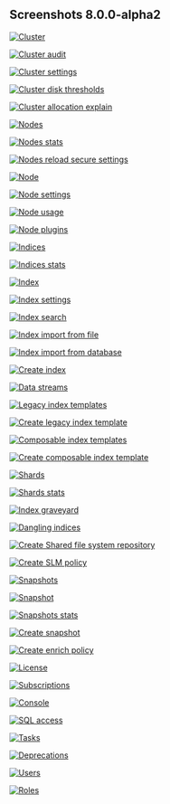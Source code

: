 ## Screenshots 8.0.0-alpha2

[![Cluster](https://raw.githubusercontent.com/stephanediondev/elasticsearch-admin/main/screenshots/8/resized/resized-cluster.png)](https://raw.githubusercontent.com/stephanediondev/elasticsearch-admin/main/screenshots/8/original/original-cluster.png)

[![Cluster audit](https://raw.githubusercontent.com/stephanediondev/elasticsearch-admin/main/screenshots/8/resized/resized-cluster-audit.png)](https://raw.githubusercontent.com/stephanediondev/elasticsearch-admin/main/screenshots/8/original/original-cluster-audit.png)

[![Cluster settings](https://raw.githubusercontent.com/stephanediondev/elasticsearch-admin/main/screenshots/8/resized/resized-cluster-settings.png)](https://raw.githubusercontent.com/stephanediondev/elasticsearch-admin/main/screenshots/8/original/original-cluster-settings.png)

[![Cluster disk thresholds](https://raw.githubusercontent.com/stephanediondev/elasticsearch-admin/main/screenshots/8/resized/resized-disk-thresholds.png)](https://raw.githubusercontent.com/stephanediondev/elasticsearch-admin/main/screenshots/8/original/original-disk-thresholds.png)

[![Cluster allocation explain](https://raw.githubusercontent.com/stephanediondev/elasticsearch-admin/main/screenshots/8/resized/resized-cluster-allocation-explain.png)](https://raw.githubusercontent.com/stephanediondev/elasticsearch-admin/main/screenshots/8/original/original-cluster-allocation-explain.png)

[![Nodes](https://raw.githubusercontent.com/stephanediondev/elasticsearch-admin/main/screenshots/8/resized/resized-nodes.png)](https://raw.githubusercontent.com/stephanediondev/elasticsearch-admin/main/screenshots/8/original/original-nodes.png)

[![Nodes stats](https://raw.githubusercontent.com/stephanediondev/elasticsearch-admin/main/screenshots/8/resized/resized-nodes-stats.png)](https://raw.githubusercontent.com/stephanediondev/elasticsearch-admin/main/screenshots/8/original/original-nodes-stats.png)

[![Nodes reload secure settings](https://raw.githubusercontent.com/stephanediondev/elasticsearch-admin/main/screenshots/8/resized/resized-nodes-reload-secure-settings.png)](https://raw.githubusercontent.com/stephanediondev/elasticsearch-admin/main/screenshots/8/original/original-nodes-reload-secure-settings.png)

[![Node](https://raw.githubusercontent.com/stephanediondev/elasticsearch-admin/main/screenshots/8/resized/resized-node.png)](https://raw.githubusercontent.com/stephanediondev/elasticsearch-admin/main/screenshots/8/original/original-node.png)

[![Node settings](https://raw.githubusercontent.com/stephanediondev/elasticsearch-admin/main/screenshots/8/resized/resized-node-settings.png)](https://raw.githubusercontent.com/stephanediondev/elasticsearch-admin/main/screenshots/8/original/original-node-settings.png)

[![Node usage](https://raw.githubusercontent.com/stephanediondev/elasticsearch-admin/main/screenshots/8/resized/resized-node-usage.png)](https://raw.githubusercontent.com/stephanediondev/elasticsearch-admin/main/screenshots/8/original/original-node-usage.png)

[![Node plugins](https://raw.githubusercontent.com/stephanediondev/elasticsearch-admin/main/screenshots/8/resized/resized-node-plugins.png)](https://raw.githubusercontent.com/stephanediondev/elasticsearch-admin/main/screenshots/8/original/original-node-plugins.png)

[![Indices](https://raw.githubusercontent.com/stephanediondev/elasticsearch-admin/main/screenshots/8/resized/resized-indices.png)](https://raw.githubusercontent.com/stephanediondev/elasticsearch-admin/main/screenshots/8/original/original-indices.png)

[![Indices stats](https://raw.githubusercontent.com/stephanediondev/elasticsearch-admin/main/screenshots/8/resized/resized-indices-stats.png)](https://raw.githubusercontent.com/stephanediondev/elasticsearch-admin/main/screenshots/8/original/original-indices-stats.png)

[![Index](https://raw.githubusercontent.com/stephanediondev/elasticsearch-admin/main/screenshots/8/resized/resized-index.png)](https://raw.githubusercontent.com/stephanediondev/elasticsearch-admin/main/screenshots/8/original/original-index.png)

[![Index settings](https://raw.githubusercontent.com/stephanediondev/elasticsearch-admin/main/screenshots/8/resized/resized-index-settings.png)](https://raw.githubusercontent.com/stephanediondev/elasticsearch-admin/main/screenshots/8/original/original-index-settings.png)

[![Index search](https://raw.githubusercontent.com/stephanediondev/elasticsearch-admin/main/screenshots/8/resized/resized-index-search.png)](https://raw.githubusercontent.com/stephanediondev/elasticsearch-admin/main/screenshots/8/original/original-index-search.png)

[![Index import from file](https://raw.githubusercontent.com/stephanediondev/elasticsearch-admin/main/screenshots/8/resized/resized-index-file-import.png)](https://raw.githubusercontent.com/stephanediondev/elasticsearch-admin/main/screenshots/8/original/original-index-file-import.png)

[![Index import from database](https://raw.githubusercontent.com/stephanediondev/elasticsearch-admin/main/screenshots/8/resized/resized-index-database-import.png)](https://raw.githubusercontent.com/stephanediondev/elasticsearch-admin/main/screenshots/8/original/original-index-database-import.png)

[![Create index](https://raw.githubusercontent.com/stephanediondev/elasticsearch-admin/main/screenshots/8/resized/resized-index-create.png)](https://raw.githubusercontent.com/stephanediondev/elasticsearch-admin/main/screenshots/8/original/original-index-create.png)

[![Data streams](https://raw.githubusercontent.com/stephanediondev/elasticsearch-admin/main/screenshots/8/resized/resized-data-streams.png)](https://raw.githubusercontent.com/stephanediondev/elasticsearch-admin/main/screenshots/8/original/original-data-streams.png)

[![Legacy index templates](https://raw.githubusercontent.com/stephanediondev/elasticsearch-admin/main/screenshots/8/resized/resized-index-templates-legacy.png)](https://raw.githubusercontent.com/stephanediondev/elasticsearch-admin/main/screenshots/8/original/original-index-templates-legacy.png)

[![Create legacy index template](https://raw.githubusercontent.com/stephanediondev/elasticsearch-admin/main/screenshots/8/resized/resized-index-template-create-legacy.png)](https://raw.githubusercontent.com/stephanediondev/elasticsearch-admin/main/screenshots/8/original/original-index-template-create-legacy.png)

[![Composable index templates](https://raw.githubusercontent.com/stephanediondev/elasticsearch-admin/main/screenshots/8/resized/resized-index-templates.png)](https://raw.githubusercontent.com/stephanediondev/elasticsearch-admin/main/screenshots/8/original/original-index-templates.png)

[![Create composable index template](https://raw.githubusercontent.com/stephanediondev/elasticsearch-admin/main/screenshots/8/resized/resized-index-template-create.png)](https://raw.githubusercontent.com/stephanediondev/elasticsearch-admin/main/screenshots/8/original/original-index-template-create.png)

[![Shards](https://raw.githubusercontent.com/stephanediondev/elasticsearch-admin/main/screenshots/8/resized/resized-shards.png)](https://raw.githubusercontent.com/stephanediondev/elasticsearch-admin/main/screenshots/8/original/original-shards.png)

[![Shards stats](https://raw.githubusercontent.com/stephanediondev/elasticsearch-admin/main/screenshots/8/resized/resized-shards-stats.png)](https://raw.githubusercontent.com/stephanediondev/elasticsearch-admin/main/screenshots/8/original/original-shards-stats.png)

[![Index graveyard](https://raw.githubusercontent.com/stephanediondev/elasticsearch-admin/main/screenshots/8/resized/resized-index-graveyard.png)](https://raw.githubusercontent.com/stephanediondev/elasticsearch-admin/main/screenshots/8/original/original-index-graveyard.png)

[![Dangling indices](https://raw.githubusercontent.com/stephanediondev/elasticsearch-admin/main/screenshots/8/resized/resized-dangling-indices.png)](https://raw.githubusercontent.com/stephanediondev/elasticsearch-admin/main/screenshots/8/original/original-dangling-indices.png)

[![Create Shared file system repository](https://raw.githubusercontent.com/stephanediondev/elasticsearch-admin/main/screenshots/8/resized/resized-repository-create-fs.png)](https://raw.githubusercontent.com/stephanediondev/elasticsearch-admin/main/screenshots/8/original/original-repository-create-fs.png)

[![Create SLM policy](https://raw.githubusercontent.com/stephanediondev/elasticsearch-admin/main/screenshots/8/resized/resized-slm-policy-create.png)](https://raw.githubusercontent.com/stephanediondev/elasticsearch-admin/main/screenshots/8/original/original-slm-policy-create.png)

[![Snapshots](https://raw.githubusercontent.com/stephanediondev/elasticsearch-admin/main/screenshots/8/resized/resized-snapshots.png)](https://raw.githubusercontent.com/stephanediondev/elasticsearch-admin/main/screenshots/8/original/original-snapshots.png)

[![Snapshot](https://raw.githubusercontent.com/stephanediondev/elasticsearch-admin/main/screenshots/8/resized/resized-snapshot.png)](https://raw.githubusercontent.com/stephanediondev/elasticsearch-admin/main/screenshots/8/original/original-snapshot.png)

[![Snapshots stats](https://raw.githubusercontent.com/stephanediondev/elasticsearch-admin/main/screenshots/8/resized/resized-snapshots-stats.png)](https://raw.githubusercontent.com/stephanediondev/elasticsearch-admin/main/screenshots/8/original/original-snapshots-stats.png)

[![Create snapshot](https://raw.githubusercontent.com/stephanediondev/elasticsearch-admin/main/screenshots/8/resized/resized-snapshot-create.png)](https://raw.githubusercontent.com/stephanediondev/elasticsearch-admin/main/screenshots/8/original/original-snapshot-create.png)

[![Create enrich policy](https://raw.githubusercontent.com/stephanediondev/elasticsearch-admin/main/screenshots/8/resized/resized-enrich-create.png)](https://raw.githubusercontent.com/stephanediondev/elasticsearch-admin/main/screenshots/8/original/original-enrich-create.png)

[![License](https://raw.githubusercontent.com/stephanediondev/elasticsearch-admin/main/screenshots/8/resized/resized-license.png)](https://raw.githubusercontent.com/stephanediondev/elasticsearch-admin/main/screenshots/8/original/original-license.png)

[![Subscriptions](https://raw.githubusercontent.com/stephanediondev/elasticsearch-admin/main/screenshots/8/resized/resized-subscriptions.png)](https://raw.githubusercontent.com/stephanediondev/elasticsearch-admin/main/screenshots/8/original/original-subscriptions.png)

[![Console](https://raw.githubusercontent.com/stephanediondev/elasticsearch-admin/main/screenshots/8/resized/resized-console.png)](https://raw.githubusercontent.com/stephanediondev/elasticsearch-admin/main/screenshots/8/original/original-console.png)

[![SQL access](https://raw.githubusercontent.com/stephanediondev/elasticsearch-admin/main/screenshots/8/resized/resized-sql.png)](https://raw.githubusercontent.com/stephanediondev/elasticsearch-admin/main/screenshots/8/original/original-sql.png)

[![Tasks](https://raw.githubusercontent.com/stephanediondev/elasticsearch-admin/main/screenshots/8/resized/resized-tasks.png)](https://raw.githubusercontent.com/stephanediondev/elasticsearch-admin/main/screenshots/8/original/original-tasks.png)

[![Deprecations](https://raw.githubusercontent.com/stephanediondev/elasticsearch-admin/main/screenshots/8/resized/resized-deprecations.png)](https://raw.githubusercontent.com/stephanediondev/elasticsearch-admin/main/screenshots/8/original/original-deprecations.png)

[![Users](https://raw.githubusercontent.com/stephanediondev/elasticsearch-admin/main/screenshots/8/resized/resized-elasticsearch-users.png)](https://raw.githubusercontent.com/stephanediondev/elasticsearch-admin/main/screenshots/8/original/original-elasticsearch-users.png)

[![Roles](https://raw.githubusercontent.com/stephanediondev/elasticsearch-admin/main/screenshots/8/resized/resized-elasticsearch-roles.png)](https://raw.githubusercontent.com/stephanediondev/elasticsearch-admin/main/screenshots/8/original/original-elasticsearch-roles.png)

